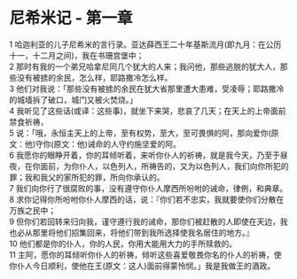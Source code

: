 # 尼希米记 - 第一章
  
 1 哈迦利亚的儿子尼希米的言行录。亚达薛西王二十年基斯流月(即九月：在公历十一，十二月之间)，我在书珊宫堡中；  
 2 那时有我的一个弟兄哈拿尼同几个犹大的人来；我问他，那些逃脱的犹大人，那些没有被掳的余民，怎么样，耶路撒冷怎么样。  
 3 他们对我说：「那些没有被掳的余民在犹大省那里遭大患难，受凌辱；耶路撒冷的城墙拆了破口，城门又被火焚烧。」  
 4 我听见了这些话(或译：这些事)，就坐下来哭，悲哀了几天；在天上的上帝面前禁食祈祷，  
 5 说：「哦，永恒主天上的上帝，至有权势，至大，至可畏惧的阿，那向爱你(原文：他)守你(原文：他)诫命的人守约施坚爱的阿。  
 6 我愿你的眼睁开着，你的耳倾听着，来听你仆人的祈祷，就是我今天，乃至于昼夜，在你面前，为你仆人，以色列人，所祷告的，又为以色列人，我们向你所犯的罪；我和我父的家所犯的罪，所向你承认的。  
 7 我们向你行了很腐败的事，没有遵守你仆人摩西所吩咐的诫命，律例，和典章。  
 8 求你记得你所吩咐你仆人摩西的话，说：『你们若不忠实，我就要使你们分散在万族之民中；  
 9 但你们若回转来归向我，谨守遵行我的诫命，那你们被赶散的人即使在天边，我也必从那里将他们招集回来，将他们带到我所选择使我名居住的地方。』  
 10 他们都是你的仆人，你的人民，你用大能用大力的手所赎救的。  
 11 主阿，愿你的耳倾听你仆人的祈祷，倾听这些喜爱敬畏你名的仆人的祈祷，使你仆人今日顺利，使他在王(原文：这人)面前得蒙怜悯。」我是我做王的酒政。